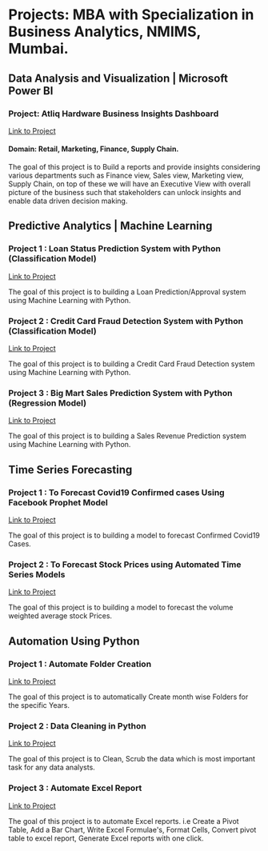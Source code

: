 Projects: MBA with Specialization in Business Analytics, NMIMS, Mumbai.
==============================
## Data Analysis and Visualization | Microsoft Power BI

### Project: Atliq Hardware Business Insights Dashboard
[Link to Project](https://github.com/August-Leo/Atliq_Hardware_Business_Insights_Dashboard) 
#### Domain: Retail, Marketing, Finance, Supply Chain.

The goal of this project is to Build a reports and provide insights considering various departments such as Finance view, Sales view, Marketing view,
Supply Chain, on top of these we will have an Executive View with overall picture of the business such that stakeholders can unlock insights and
enable data driven decision making.

## Predictive Analytics | Machine Learning

### Project 1 : Loan Status Prediction System with Python (Classification Model)
[Link to Project](https://github.com/August-Leo/Loan_Status_Prediction) 

The goal of this project is to building a Loan Prediction/Approval system using Machine Learning with Python.

### Project 2 : Credit Card Fraud Detection System with Python (Classification Model)
[Link to Project](https://github.com/August-Leo/Credit_Card_Fraud_Detection) 

The goal of this project is to building a Credit Card Fraud Detection system using Machine Learning with Python.

### Project 3 : Big Mart Sales Prediction System with Python (Regression Model)
[Link to Project](https://github.com/August-Leo/Big_Mart_Sales_Prediction) 

The goal of this project is to building a Sales Revenue Prediction system using Machine Learning with Python.

## Time Series Forecasting

### Project 1 : To Forecast Covid19 Confirmed cases Using Facebook Prophet Model
[Link to Project](https://github.com/August-Leo/Forecasting_Facebook_Prophet_Model) 

The goal of this project is to building a model to forecast Confirmed Covid19 Cases.

### Project 2 : To Forecast Stock Prices using Automated Time Series Models
[Link to Project](https://github.com/August-Leo/Forecasting_ARIMA_StockPrices) 

The goal of this project is to building a model to forecast the volume weighted average stock Prices.

## Automation Using Python

### Project 1 : Automate Folder Creation
[Link to Project](https://github.com/August-Leo/Automate_Folder_Creation) 

The goal of this project is to automatically Create month wise Folders for the specific Years.

### Project 2 : Data Cleaning in Python
[Link to Project](https://github.com/August-Leo/Data_Cleaning_Python) 

The goal of this project is to Clean, Scrub the data which is most important task for any data analysts.

### Project 3 : Automate Excel Report
[Link to Project](https://github.com/August-Leo/Automate_Excel) 

The goal of this project is to automate Excel reports. i.e Create a Pivot Table, Add a Bar Chart, Write Excel Formulae's, Format Cells, Convert pivot
table to excel report, Generate Excel reports with one click.

